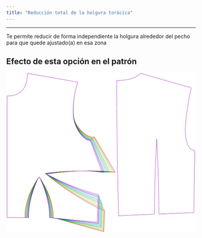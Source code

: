```yaml
---
title: "Reducción total de la holgura torácica"
---
```


***

Te permite reducir de forma independiente la holgura alrededor del pecho para que quede ajustado(a) en esa zona

## Efecto de esta opción en el patrón

![Esta imagen muestra el efecto de esta opción superponiendo varias variantes que tienen un valor diferente para esta opción](bella_fullchesteasereduction_sample.svg "Efecto de esta opción en el patrón")
